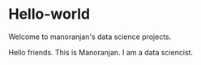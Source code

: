 # Hello-world
Welcome to manoranjan's data science projects.

Hello friends. This is Manoranjan. I am a data sciencist. 

